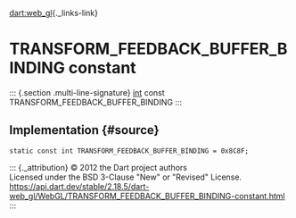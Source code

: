 [dart:web\_gl](../../dart-web_gl/dart-web_gl-library){._links-link}

TRANSFORM\_FEEDBACK\_BUFFER\_BINDING constant
=============================================

::: {.section .multi-line-signature}
[int](../../dart-core/int-class) const
TRANSFORM\_FEEDBACK\_BUFFER\_BINDING
:::

Implementation {#source}
--------------

``` {.language-dart data-language="dart"}
static const int TRANSFORM_FEEDBACK_BUFFER_BINDING = 0x8C8F;
```

::: {._attribution}
© 2012 the Dart project authors\
Licensed under the BSD 3-Clause \"New\" or \"Revised\" License.\
<https://api.dart.dev/stable/2.18.5/dart-web_gl/WebGL/TRANSFORM_FEEDBACK_BUFFER_BINDING-constant.html>
:::

